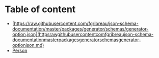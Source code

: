 # Table of content

* [https://raw.githubusercontent.com/fgribreau/json-schema-documentation/master/packages/generator/schemas/generator-option.json](httpsrawgithubusercontentcomfgribreaujson-schema-documentationmasterpackagesgeneratorschemasgenerator-optionjson.md)
* [Person](Person.md)